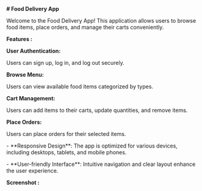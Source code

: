 <p>
<strong># Food Delivery App</strong>
</p>
<p>
Welcome to the Food Delivery App! This application allows users to browse food
items, place orders, and manage their carts conveniently.
</p>
<p>
<strong>Features :</strong>
</p>
<p>
<strong>User Authentication: </strong>
</p>
<p>
    Users can sign up, log in, and log out securely.
</p>
<p>
<strong>Browse Menu:</strong>
</p>
<p>
 Users can view available food items categorized by types.
</p>
<p>
<strong>Cart Management:</strong>
</p>
<p>
  Users can add items to their carts, update quantities, and remove items.
</p>
<p>
<strong>Place Orders: </strong>
</p>
<p>
  Users can place orders for their selected items.
</p>
<p>
- **Responsive Design**: The app is optimized for various devices, including
desktops, tablets, and mobile phones.
</p>
<p>
- **User-friendly Interface**: Intuitive navigation and clear layout enhance the
user experience.
</p>
<p>
<strong>Screenshot :</strong>
</p>
